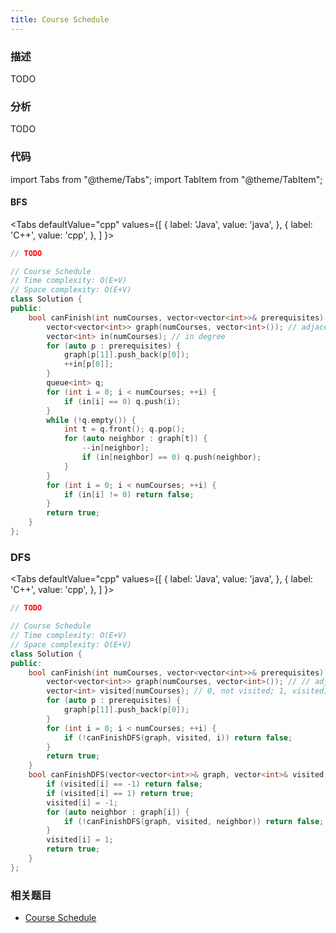 ```yaml
---
title: Course Schedule
---
```


### 描述

TODO

### 分析

TODO

### 代码

import Tabs from "@theme/Tabs";
import TabItem from "@theme/TabItem";

#### BFS

<Tabs
defaultValue="cpp"
values={[
{ label: 'Java', value: 'java', },
{ label: 'C++', value: 'cpp', },
]
}>
<TabItem value="java">

```java
// TODO
```

</TabItem>
<TabItem value="cpp">

```cpp
// Course Schedule
// Time complexity: O(E+V)
// Space complexity: O(E+V)
class Solution {
public:
    bool canFinish(int numCourses, vector<vector<int>>& prerequisites) {
        vector<vector<int>> graph(numCourses, vector<int>()); // adjacent list
        vector<int> in(numCourses); // in degree
        for (auto p : prerequisites) {
            graph[p[1]].push_back(p[0]);
            ++in[p[0]];
        }
        queue<int> q;
        for (int i = 0; i < numCourses; ++i) {
            if (in[i] == 0) q.push(i);
        }
        while (!q.empty()) {
            int t = q.front(); q.pop();
            for (auto neighbor : graph[t]) {
                --in[neighbor];
                if (in[neighbor] == 0) q.push(neighbor);
            }
        }
        for (int i = 0; i < numCourses; ++i) {
            if (in[i] != 0) return false;
        }
        return true;
    }
};
```

</TabItem>
</Tabs>

### DFS

<Tabs
defaultValue="cpp"
values={[
{ label: 'Java', value: 'java', },
{ label: 'C++', value: 'cpp', },
]
}>
<TabItem value="java">

```java
// TODO
```

</TabItem>
<TabItem value="cpp">

```cpp
// Course Schedule
// Time complexity: O(E+V)
// Space complexity: O(E+V)
class Solution {
public:
    bool canFinish(int numCourses, vector<vector<int>>& prerequisites) {
        vector<vector<int>> graph(numCourses, vector<int>()); // // adjacent list
        vector<int> visited(numCourses); // 0, not visited; 1, visited; -1, cyclic
        for (auto p : prerequisites) {
            graph[p[1]].push_back(p[0]);
        }
        for (int i = 0; i < numCourses; ++i) {
            if (!canFinishDFS(graph, visited, i)) return false;
        }
        return true;
    }
    bool canFinishDFS(vector<vector<int>>& graph, vector<int>& visited, int i) {
        if (visited[i] == -1) return false;
        if (visited[i] == 1) return true;
        visited[i] = -1;
        for (auto neighbor : graph[i]) {
            if (!canFinishDFS(graph, visited, neighbor)) return false;
        }
        visited[i] = 1;
        return true;
    }
};
```

</TabItem>
</Tabs>

### 相关题目

- [Course Schedule](course-schedule.md)
